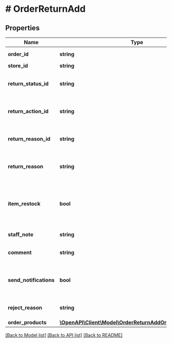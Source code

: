 # # OrderReturnAdd

## Properties

Name | Type | Description | Notes
------------ | ------------- | ------------- | -------------
**order_id** | **string** | Defines the order id | [optional]
**store_id** | **string** | Store Id | [optional]
**return_status_id** | **string** | Defines return request status |
**return_action_id** | **string** | Defines return request action |
**return_reason_id** | **string** | Defines return request reason |
**return_reason** | **string** | Defines return request reason | [optional]
**item_restock** | **bool** | Boolean, whether or not to add the line items back to the store inventory. | [optional] [default to false]
**staff_note** | **string** | Specifies staff note | [optional]
**comment** | **string** | Specifies return comment | [optional]
**send_notifications** | **bool** | Send notifications to customer after order was created | [optional] [default to false]
**reject_reason** | **string** | Defines return reject reason | [optional]
**order_products** | [**\OpenAPI\Client\Model\OrderReturnAddOrderProductsInner[]**](OrderReturnAddOrderProductsInner.md) |  |

[[Back to Model list]](../../README.md#models) [[Back to API list]](../../README.md#endpoints) [[Back to README]](../../README.md)
